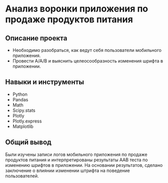 # Анализ воронки приложения по продаже продуктов питания

## Описание проекта
- Необходимо разобраться, как ведут себя пользователи мобильного приложения.
- Провести A/A/B и выяснить целеосообразность изменения шрифта в приложении.
  
## Навыки и инструменты
- Python
- Pandas
- Math
- Scipy.stats
- Plotly
- Plotly.express
- Matplotlib

## Общий вывод
Были изучены записи логов мобильного приложения по продаже продуктов питания и интерпретированы результаты ААВ теста по изменению шрифтов в приложении.
На основании результатов, сделано заключение о влиянии изменении штрифта на поведение пользователей.
